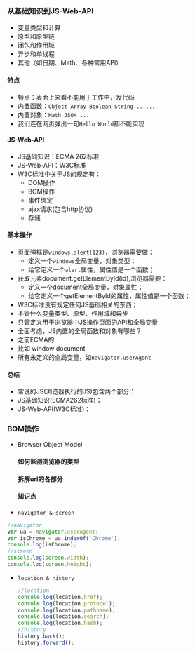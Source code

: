 ### 从基础知识到JS-Web-API

* 变量类型和计算
* 原型和原型链
* 闭包和作用域
* 异步和单线程
* 其他（如日期、Math、各种常用API）

#### 特点

* 特点：表面上来看不能用于工作中开发代码
* 内置函数：`Object Array Boolean String ......`
* 内置对象：`Math JSON ...`
* 我们连在网页弹出一句`Hello World`都不能实现

#### JS-Web-API

* JS基础知识：ECMA 262标准
* JS-Web-API：W3C标准
* W3C标准中关于JS的规定有：
  * DOM操作
  * BOM操作
  * 事件绑定
  * ajax请求\(包含http协议\)
  * 存储

#### 基本操作

* 页面弹框是`windows.alert(123)`，浏览器需要做：
  * 定义一个`windows`全局变量，对象类型；
  * 给它定义一个`alert`属性，属性值是一个函数；
* 获取元素document.getElementById\(id\),浏览器需要：
  * 定义一个document全局变量，对象属性；
  * 给它定义一个getElementById的属性，属性值是一个函数；
* W3C标准没有规定任何JS基础相关的东西；
* 不管什么变量类型、原型、作用域和异步
* 只管定义用于浏览器中JS操作页面的API和全局变量
* 全面考虑，JS内置的全局函数和对象有哪些？
* 之前ECMA的
* 比如 window document
* 所有未定义的全局变量，如`navigator.userAgent`

#### 总结

* 常说的JS\(浏览器执行的JS\)包含两个部分：
* JS基础知识\(ECMA262标准\)；
* JS-Web-API\(W3C标准\)；

### BOM操作

* Browser Object Model

  #### 如何监测浏览器的类型

  #### 拆解url的各部分

  #### 知识点

* `navigator & screen`

```JavaScript
//navigator
var ua = navigator.userAgent;
var isChrome = ua.indexOf('Chrome');
console.log(isChrome);
//screen
console.log(screen.width);
console.log(screen.height);
```

* `location & history`
  ```JavaScript
  //location
  console.log(location.href);
  console.log(location.protocel);
  console.log(location.pathname);
  console.log(location.search);
  console.log(location.hash);
  //history
  history.back();
  history.forward();
  ```



